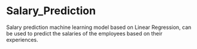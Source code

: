 # Salary_Prediction

Salary prediction machine learning model based on Linear Regression, can be used to predict the salaries of the employees based on their experiences.
